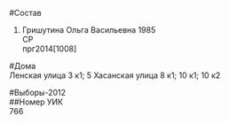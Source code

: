 #Состав  
1. Гришутина Ольга Васильевна 1985  
    СР  
    прг2014[1008]  
  
#Дома  
Ленская улица 3 к1; 5 Хасанская улица 8 к1; 10 к1; 10 к2  
  
#Выборы-2012  
##Номер УИК  
766  
